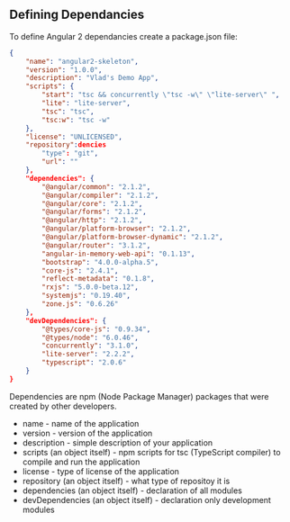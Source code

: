## Defining Dependancies
To define Angular 2 dependancies create a package.json file:
```json
{
    "name": "angular2-skeleton",
    "version": "1.0.0",
    "description": "Vlad's Demo App",
    "scripts": {
        "start": "tsc && concurrently \"tsc -w\" \"lite-server\" ",
        "lite": "lite-server",
        "tsc": "tsc",
        "tsc:w": "tsc -w"
    },
    "license": "UNLICENSED",
    "repository":dencies
        "type": "git",
        "url": ""
    },
    "dependencies": {
        "@angular/common": "2.1.2",
        "@angular/compiler": "2.1.2",
        "@angular/core": "2.1.2",
        "@angular/forms": "2.1.2",
        "@angular/http": "2.1.2",
        "@angular/platform-browser": "2.1.2",
        "@angular/platform-browser-dynamic": "2.1.2",
        "@angular/router": "3.1.2",  
        "angular-in-memory-web-api": "0.1.13",
        "bootstrap": "4.0.0-alpha.5",
        "core-js": "2.4.1",
        "reflect-metadata": "0.1.8",
        "rxjs": "5.0.0-beta.12",
        "systemjs": "0.19.40",
        "zone.js": "0.6.26"                    
    },
    "devDependencies": {
        "@types/core-js": "0.9.34",
        "@types/node": "6.0.46",
        "concurrently": "3.1.0",
        "lite-server": "2.2.2",
        "typescript": "2.0.6"
    }
}
```
Dependencies are npm (Node Package Manager) packages that were created by other developers. 
- name - name of the application
- version - version of the application
- description - simple description of your application
- scripts (an object itself) - npm scripts for tsc (TypeScript compiler) to compile and run the application
- license - type of license of the application
- repository (an object itself) - what type of repositoy it is
- dependencies (an object itself) - declaration of all modules
- devDependencies (an object itself) - declaration only development modules
 
